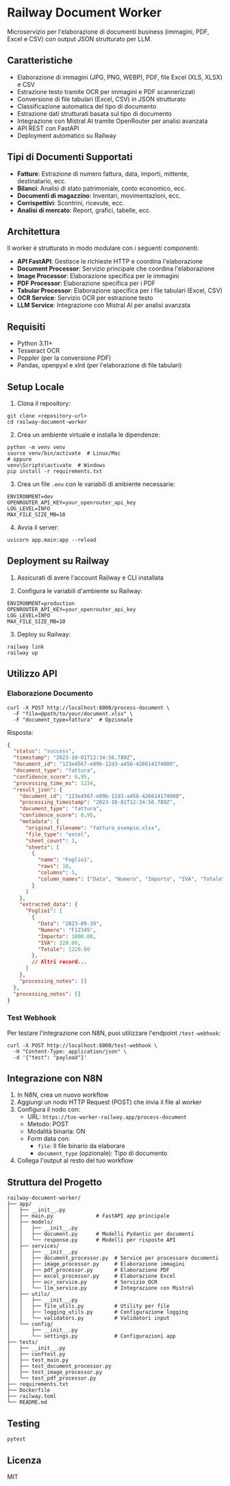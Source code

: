 # Railway Document Worker

Microservizio per l'elaborazione di documenti business (immagini, PDF, Excel e CSV) con output JSON strutturato per LLM.

## Caratteristiche

- Elaborazione di immagini (JPG, PNG, WEBP), PDF, file Excel (XLS, XLSX) e CSV
- Estrazione testo tramite OCR per immagini e PDF scannerizzati
- Conversione di file tabulari (Excel, CSV) in JSON strutturato
- Classificazione automatica del tipo di documento
- Estrazione dati strutturati basata sul tipo di documento
- Integrazione con Mistral AI tramite OpenRouter per analisi avanzata
- API REST con FastAPI
- Deployment automatico su Railway

## Tipi di Documenti Supportati

- **Fatture**: Estrazione di numero fattura, data, importi, mittente, destinatario, ecc.
- **Bilanci**: Analisi di stato patrimoniale, conto economico, ecc.
- **Documenti di magazzino**: Inventari, movimentazioni, ecc.
- **Corrispettivi**: Scontrini, ricevute, ecc.
- **Analisi di mercato**: Report, grafici, tabelle, ecc.

## Architettura

Il worker è strutturato in modo modulare con i seguenti componenti:

- **API FastAPI**: Gestisce le richieste HTTP e coordina l'elaborazione
- **Document Processor**: Servizio principale che coordina l'elaborazione
- **Image Processor**: Elaborazione specifica per le immagini
- **PDF Processor**: Elaborazione specifica per i PDF
- **Tabular Processor**: Elaborazione specifica per i file tabulari (Excel, CSV)
- **OCR Service**: Servizio OCR per estrazione testo
- **LLM Service**: Integrazione con Mistral AI per analisi avanzata

## Requisiti

- Python 3.11+
- Tesseract OCR
- Poppler (per la conversione PDF)
- Pandas, openpyxl e xlrd (per l'elaborazione di file tabulari)

## Setup Locale

1. Clona il repository:
```
git clone <repository-url>
cd railway-document-worker
```

2. Crea un ambiente virtuale e installa le dipendenze:
```
python -m venv venv
source venv/bin/activate  # Linux/Mac
# oppure
venv\Scripts\activate  # Windows
pip install -r requirements.txt
```

3. Crea un file `.env` con le variabili di ambiente necessarie:
```
ENVIRONMENT=dev
OPENROUTER_API_KEY=your_openrouter_api_key
LOG_LEVEL=INFO
MAX_FILE_SIZE_MB=10
```

4. Avvia il server:
```
uvicorn app.main:app --reload
```

## Deployment su Railway

1. Assicurati di avere l'account Railway e CLI installata

2. Configura le variabili d'ambiente su Railway:
```
ENVIRONMENT=production
OPENROUTER_API_KEY=your_openrouter_api_key
LOG_LEVEL=INFO
MAX_FILE_SIZE_MB=10
```

3. Deploy su Railway:
```
railway link
railway up
```

## Utilizzo API

### Elaborazione Documento

```
curl -X POST http://localhost:8000/process-document \
  -F "file=@path/to/your/document.xlsx" \
  -F "document_type=fattura"  # Opzionale
```

Risposta:
```json
{
  "status": "success",
  "timestamp": "2023-10-01T12:34:56.789Z",
  "document_id": "123e4567-e89b-12d3-a456-426614174000",
  "document_type": "fattura",
  "confidence_score": 0.95,
  "processing_time_ms": 1234,
  "result_json": {
    "document_id": "123e4567-e89b-12d3-a456-426614174000",
    "processing_timestamp": "2023-10-01T12:34:56.789Z",
    "document_type": "fattura",
    "confidence_score": 0.95,
    "metadata": {
      "original_filename": "fattura_esempio.xlsx",
      "file_type": "excel",
      "sheet_count": 1,
      "sheets": [
        {
          "name": "Foglio1",
          "rows": 10,
          "columns": 5,
          "column_names": ["Data", "Numero", "Importo", "IVA", "Totale"]
        }
      ]
    },
    "extracted_data": {
      "Foglio1": [
        {
          "Data": "2023-09-30",
          "Numero": "F12345",
          "Importo": 1000.00,
          "IVA": 220.00,
          "Totale": 1220.00
        },
        // Altri record...
      ]
    },
    "processing_notes": []
  },
  "processing_notes": []
}
```

### Test Webhook

Per testare l'integrazione con N8N, puoi utilizzare l'endpoint `/test-webhook`:

```
curl -X POST http://localhost:8000/test-webhook \
  -H "Content-Type: application/json" \
  -d '{"test": "payload"}'
```

## Integrazione con N8N

1. In N8N, crea un nuovo workflow
2. Aggiungi un nodo HTTP Request (POST) che invia il file al worker
3. Configura il nodo con:
   - URL: `https://tuo-worker-railway.app/process-document`
   - Metodo: POST
   - Modalità binaria: ON
   - Form data con:
     - `file`: Il file binario da elaborare
     - `document_type` (opzionale): Tipo di documento
4. Collega l'output al resto del tuo workflow

## Struttura del Progetto

```
railway-document-worker/
├── app/
│   ├── __init__.py
│   ├── main.py              # FastAPI app principale
│   ├── models/
│   │   ├── __init__.py
│   │   ├── document.py      # Modelli Pydantic per documenti
│   │   └── response.py      # Modelli per risposte API
│   ├── services/
│   │   ├── __init__.py
│   │   ├── document_processor.py  # Service per processare documenti
│   │   ├── image_processor.py     # Elaborazione immagini
│   │   ├── pdf_processor.py       # Elaborazione PDF
│   │   ├── excel_processor.py     # Elaborazione Excel
│   │   ├── ocr_service.py         # Servizio OCR
│   │   └── llm_service.py         # Integrazione con Mistral
│   ├── utils/
│   │   ├── __init__.py
│   │   ├── file_utils.py          # Utility per file
│   │   ├── logging_utils.py       # Configurazione logging
│   │   └── validators.py          # Validatori input
│   └── config/
│       ├── __init__.py
│       └── settings.py            # Configurazioni app
├── tests/
│   ├── __init__.py
│   ├── conftest.py
│   ├── test_main.py
│   ├── test_document_processor.py
│   ├── test_image_processor.py
│   └── test_pdf_processor.py
├── requirements.txt
├── Dockerfile
├── railway.toml
└── README.md
```

## Testing

```
pytest
```

## Licenza

MIT
